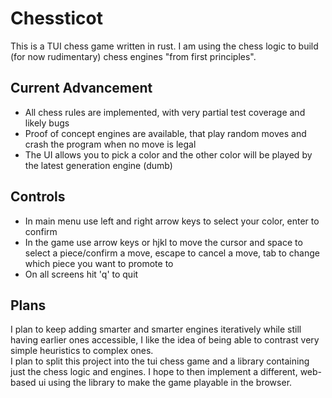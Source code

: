 # Chessticot
This is a TUI chess game written in rust.
I am using the chess logic to build (for now rudimentary) chess engines "from first principles".  

## Current Advancement
- All chess rules are implemented, with very partial test coverage and likely bugs  
- Proof of concept engines are available, that play random moves and crash the program when no move is legal  
- The UI allows you to pick a color and the other color will be played by the latest generation engine (dumb)  

## Controls
- In main menu use left and right arrow keys to select your color, enter to confirm  
- In the game use arrow keys or hjkl to move the cursor and space to select a piece/confirm a move, escape to cancel a move, tab to change which piece you want to promote to  
- On all screens hit 'q' to quit  


## Plans 
I plan to keep adding smarter and smarter engines iteratively while still having earlier ones accessible, I like the idea of being able to contrast very simple heuristics to complex ones.  
I plan to split this project into the tui chess game and a library containing just the chess logic and engines. I hope to then implement a different, web-based ui using the library to make the game playable in the browser.  
